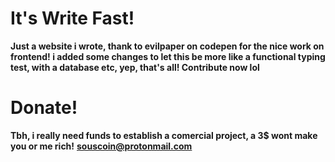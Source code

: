 # It's Write Fast!
**Just a website i wrote, thank to evilpaper on codepen for the nice work on frontend! i added some changes to let this be more like a functional typing test, with a database etc, yep, that's all! Contribute now lol**

# Donate!
**Tbh, i really need funds to establish a comercial project, a 3$ wont make you or me rich!**
**souscoin@protonmail.com**